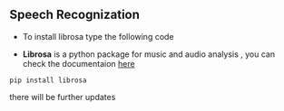 ## Speech Recognization

* To install librosa type the following code

* **Librosa** is a  python package for music and audio analysis , you can check the documentaion [here]( https://librosa.org/doc/ )



```
pip install librosa
```

there will be further updates
